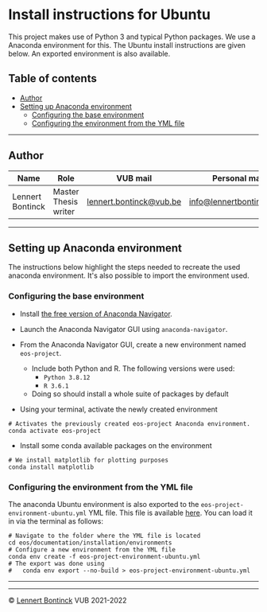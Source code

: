 # Install instructions for Ubuntu

This project makes use of Python 3 and typical Python packages. We use a Anaconda environment for this. The Ubuntu install instructions are given below. An exported environment is also available.

## Table of contents

- [Author](#author)
- [Setting up Anaconda environment](#setting-up-anaconda-environment)
  * [Configuring the base environment](#configuring-the-base-environment)
  * [Configuring the environment from the YML file](#configuring-the-environment-from-the-yml-file)

<hr>


## Author

| Name             | Role                 | VUB mail                                                  | Personal mail                                               |
| ---------------- | -------------------- | --------------------------------------------------------- | ----------------------------------------------------------- |
| Lennert Bontinck | Master Thesis writer | [lennert.bontinck@vub.be](mailto:lennert.bontinck@vub.be) | [info@lennertbontinck.com](mailto:info@lennertbontinck.com) |

<hr>

## Setting up Anaconda environment

The instructions below highlight the steps needed to recreate the used anaconda environment. It's also possible to import the environment used.

### Configuring the base environment

- Install [the free version of Anaconda Navigator](https://www.anaconda.com/products/individual).

- Launch the Anaconda Navigator GUI using `anaconda-navigator`.

- From the Anaconda Navigator GUI, create a new environment named `eos-project`.

  - Include both Python and R. The following versions were used:
    - `Python 3.8.12`
    -  `R 3.6.1`
  - Doing so should install a whole suite of packages by default 

- Using your terminal, activate the newly created environment

```shell
# Activates the previously created eos-project Anaconda environment.
conda activate eos-project
```

- Install some conda available packages on the environment

```shell
# We install matplotlib for plotting purposes
conda install matplotlib
```



### Configuring the environment from the YML file

The anaconda Ubuntu environment is also exported to the `eos-project-environment-ubuntu.yml` YML file. This file is available [here](environments/eos-project-environment-ubuntu.yml). You can load it in via the terminal as follows:


```shell
# Navigate to the folder where the YML file is located
cd eos/documentation/installation/environments
# Configure a new environment from the YML file
conda env create -f eos-project-environment-ubuntu.yml
# The export was done using
#   conda env export --no-build > eos-project-environment-ubuntu.yml
```

* * *
* * *
© [Lennert Bontinck](https://www.lennertbontinck.com/) VUB 2021-2022